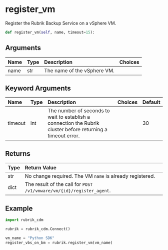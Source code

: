 # register\_vm

Register the Rubrik Backup Service on a vSphere VM.

```python
def register_vm(self, name, timeout=15):
```

## Arguments

| Name | Type | Description | Choices |
| :--- | :--- | :--- | :--- |
| name | str | The name of the vSphere VM. |  |

## Keyword Arguments

| Name | Type | Description | Choices | Default |
| :--- | :--- | :--- | :--- | :--- |
| timeout | int | The number of seconds to wait to establish a connection the Rubrik cluster before returning a timeout error. |  | 30 |

## Returns

| Type | Return Value |
| :--- | :--- |
| str | No change required. The VM `name` is already registered. |
| dict | The result of the call for `POST /v1/vmware/vm/{id}/register_agent`. |

## Example

```python
import rubrik_cdm

rubrik = rubrik_cdm.Connect()

vm_name = "Python SDK"
register_vbs_on_bm = rubrik.register_vm(vm_name)
```


